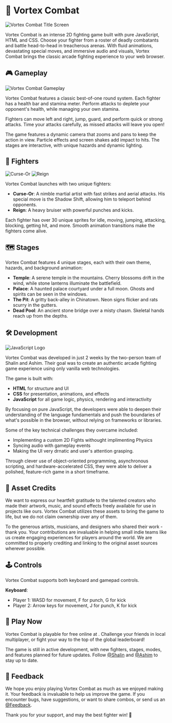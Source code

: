 # 🥊 Vortex Combat 

![Vortex Combat Title Screen](../assests/forReadMe/splash.png)

Vortex Combat is an intense 2D fighting game built with pure JavaScript, HTML and CSS. Choose your fighter from a roster of deadly combatants and battle head-to-head in treacherous arenas. With fluid animations, devastating special moves, and immersive audio and visuals, Vortex Combat brings the classic arcade fighting experience to your web browser.

## 🎮 Gameplay 

![Vortex Combat Gameplay](../assests/forReadMe/vsScreen.png)

Vortex Combat features a classic best-of-one round system. Each fighter has a health bar and stamina meter. Perform attacks to deplete your opponent's health, while managing your own stamina.

Fighters can move left and right, jump, guard, and perform quick or strong attacks. Time your attacks carefully, as missed attacks will leave you open!

The game features a dynamic camera that zooms and pans to keep the action in view. Particle effects and screen shakes add impact to hits. The stages are interactive, with unique hazards and dynamic lighting.

## 🎨 Fighters

![Curse-Or](../assests/forReadMe/Right_idle.gif) ![Reign](../assests/forReadMe/2_Left_finisher.gif)

Vortex Combat launches with two unique fighters:

- **Curse-Or**: A nimble martial artist with fast strikes and aerial attacks. His special move is the Shadow Shift, allowing him to teleport behind opponents.
- **Reign**: A heavy bruiser with powerful punches and kicks. 

Each fighter has over 30 unique sprites for idle, moving, jumping, attacking, blocking, getting hit, and more. Smooth animation transitions make the fighters come alive.

## 🗺️ Stages

Vortex Combat features 4 unique stages, each with their own theme, hazards, and background animation:

- **Temple**: A serene temple in the mountains. Cherry blossoms drift in the wind, while stone lanterns illuminate the battlefield.
- **Palace**: A haunted palace courtyard under a full moon. Ghosts and spirits can be seen in the windows.
- **The Pit**: A gritty back-alley in Chinatown. Neon signs flicker and rats scurry in the gutters.  
- **Dead Pool**: An ancient stone bridge over a misty chasm. Skeletal hands reach up from the depths.

## 🛠️ Development

![JavaScript Logo](https://upload.wikimedia.org/wikipedia/commons/6/6a/JavaScript-logo.png)

Vortex Combat was developed in just 2 weeks by the two-person team of Shalin and Ashim. Their goal was to create an authentic arcade fighting game experience using only vanilla web technologies.

The game is built with:

- **HTML** for structure and UI
- **CSS** for presentation, animations, and effects 
- **JavaScript** for all game logic, physics, rendering and interactivity

By focusing on pure JavaScript, the developers were able to deepen their understanding of the language fundamentals and push the boundaries of what's possible in the browser, without relying on frameworks or libraries.

Some of the key technical challenges they overcame included:

- Implementing a custom 2D Fights withought implimenting Physics
- Syncing audio with gameplay events 
- Making the UI very drnatic and user's attention grasping.

Through clever use of object-oriented programming, asynchronous scripting, and hardware-accelerated CSS, they were able to deliver a polished, feature-rich game in a short timeframe.

## 🙏 Asset Credits

We want to express our heartfelt gratitude to the talented creators who made their artwork, music, and sound effects freely available for use in projects like ours. Vortex Combat utilizes these assets to bring the game to life, but we do not claim ownership over any of them.

To the generous artists, musicians, and designers who shared their work - thank you. Your contributions are invaluable in helping small indie teams like us create engaging experiences for players around the world. We are committed to properly crediting and linking to the original asset sources wherever possible.

## 🕹️ Controls

Vortex Combat supports both keyboard and gamepad controls.

**Keyboard**:
- Player 1: WASD for movement, F for punch, G for kick
- Player 2: Arrow keys for movement, J for punch, K for kick


## 🚀 Play Now

Vortex Combat is playable for free online at [](https://vortexcombat.com). Challenge your friends in local multiplayer, or fight your way to the top of the global leaderboard!

The game is still in active development, with new fighters, stages, modes, and features planned for future updates. Follow [@Shalin](https://www.instagram.com/xalin.__) and [@Ashim](https://www.instagram.com/ashimupadhaya/) to stay up to date.

## 💬 Feedback 

We hope you enjoy playing Vortex Combat as much as we enjoyed making it. Your feedback is invaluable to help us improve the game. If you encounter bugs, have suggestions, or want to share combos,  or send us an [@Feedback](https://docs.google.com/forms/d/e/1FAIpQLSe78hv1swHFqCRGz6XvNqbnyzDfu61RzZSuB7nJMYHjwnKVkw/viewform).

Thank you for your support, and may the best fighter win! 👊